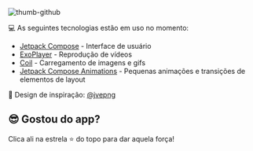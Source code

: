 ![thumb-github](https://github.com/git-jr/MaterialGram/assets/35709152/ce3feeda-2656-4f86-9145-034a55c00f98)

💻 As seguintes tecnologias estão em uso no momento:
- [Jetpack Compose][compose] - Interface de usuário
- [ExoPlayer][exoplpayer] - Reprodução de vídeos
- [Coil][coil] - Carregamento de imagens e gifs
- [Jetpack Compose Animations][compose-animations] - Pequenas animações e transições de elementos de layout


🎨 Design de inspiração: [@jvepng][jvepng]

## 😎 Gostou do app?
Clica ali na estrela ⭐ do topo para dar aquela força!

[compose]: https://developer.android.com/jetpack/compose
[exoplpayer]: https://developer.android.com/guide/topics/media/exoplayer
[coil]: https://coil-kt.github.io/coil/compose/
[compose-animations]: https://developer.android.com/jetpack/compose/animation
[jvepng]: https://twitter.com/jvepng/status/1699047334766862654?t=Sp-1FiShpAHPpvqkamad8w&s=19

[releases]:https://github.com/git-jr/Threads-Jetpack-Compose/releases

[tutorial-firebase]: https://firebase.google.com/docs/android/setup?hl=pt-br#create-firebase-project
[tutorial-facebook-login-api]: https://developers.facebook.com/docs/facebook-login/android

[video-recriando-threads]: https://youtu.be/Kr4Kn0ewnIw
